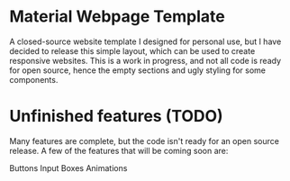 # Material Webpage Template

A closed-source website template I designed for personal use, but I have decided to release this simple layout, which can be used to create responsive websites. This is a work in progress, and not all code is ready for open source, hence the empty sections and ugly styling for some components.

# Unfinished features (TODO)

Many features are complete, but the code isn't ready for an open source release. A few of the features that will
be coming soon are:

Buttons
Input Boxes
Animations
